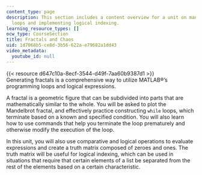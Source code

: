 ```yaml
---
content_type: page
description: This section includes a content overview for a unit on manipulating MATLAB
  loops and implementing logical indexing.
learning_resource_types: []
ocw_type: CourseSection
title: Fractals and Chaos
uid: 1d7068b5-ce8d-3b56-622a-e79682a1dd43
video_metadata:
  youtube_id: null
---
```


{{< resource d647c10a-8ecf-3544-d49f-7aa60b9387d1 >}}  
Generating fractals is a comprehensive way to utilize MATLAB®’s programming loops and logical expressions.

A fractal is a geometric figure that can be subdivided into parts that are mathematically similar to the whole. You will be asked to plot the Mandelbrot fractal, and effectively practice constructing `while` loops, which terminate based on a known and specified condition. You will also learn how to use commands that help you terminate the loop prematurely and otherwise modify the execution of the loop.

In this unit, you will also use comparative and logical operations to evaluate expressions and create a truth matrix composed of zeroes and ones. The truth matrix will be useful for logical indexing, which can be used in situations that require that certain elements of a list be separated from the rest of the elements based on a certain characteristic.